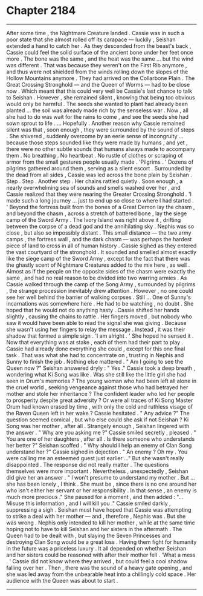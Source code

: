 
# Chapter 2184


---

After some time , the Nightmare Creature landed . Cassie was in such a poor state that she almost rolled off its carapace — luckily , Seishan extended a hand to catch her . As they descended from the beast's back , Cassie could feel the solid surface of the ancient bone under her feet once more . The bone was the same , and the heat was the same … but the wind was different . That was because they weren't on the First Rib anymore , and thus were not shielded from the winds rolling down the slopes of the Hollow Mountains anymore . They had arrived on the Collarbone Plain . The Great Crossing Stronghold — and the Queen of Worms — had to be close now . Which meant that this could very well be Cassie's last chance to talk to Seishan . However , she remained silent , knowing that being too obvious would only be harmful . The seeds she wanted to plant had already been planted … the soil was already made rich by the senseless war . Now , all she had to do was wait for the rains to come , and see the seeds she had sown sprout to life . … Hopefully . Another reason why Cassie remained silent was that , soon enough , they were surrounded by the sound of steps . She shivered , suddenly overcome by an eerie sense of incongruity … because those steps sounded like they were made by humans , and yet , there were no other subtle sounds that humans always made to accompany them . No breathing . No heartbeat . No rustle of clothes or scraping of armor from the small gestures people usually made . 'Pilgrims . '
Dozens of pilgrims gathered around them , serving as a silent escort .
Surrounded by the dead from all sides , Cassie was led across the bone plain by Seishan . Step . Step . Another step . Her chains rattled quietly . Soon enough , a nearly overwhelming sea of sounds and smells washed over her , and Cassie realized that they were nearing the Greater Crossing Stronghold .
'I made such a long journey ... just to end up so close to where I had started . '
Beyond the fortress built from the bones of a Great Demon lay the chasm , and beyond the chasm , across a stretch of battered bone , lay the siege camp of the Sword Army . The Ivory Island was right above it , drifting between the corpse of a dead god and the annihilating sky . Nephis was so close , but also so impossibly distant .
This small distance — the two army camps , the fortress wall , and the dark chasm — was perhaps the hardest piece of land to cross in all of human history . Cassie sighed as they entered the vast courtyard of the stronghold . It sounded and smelled almost exactly like the siege camp of the Sword Army , except for the fact that there was the ghastly scent of Nightmare Creatures added to the mix here , as well . Almost as if the people on the opposite sides of the chasm were exactly the same , and had no real reason to be divided into two warring armies .
As Cassie walked through the camp of the Song Army , surrounded by pilgrims , the strange procession inevitably drew attention . However , no one could see her well behind the barrier of walking corpses .
Still …
One of Sunny's incarnations was somewhere here . He had to be watching , no doubt . She hoped that he would not do anything hasty .
Cassie shifted her hands slightly , causing the chains to rattle . Her fingers moved , but nobody who saw it would have been able to read the signal she was giving . Because she wasn't using her fingers to relay the message .
Instead , it was their shadow that formed a simple sign . 'I am alright . '
She hoped he sensed it . Now that everything was at stake , each of them had their part to play . Cassie had already done everything she could , except for this one final task . That was what she had to concentrate on , trusting in Nephis and Sunny to finish the job . Nothing else mattered . " Am I going to see the Queen now ?"
Seishan answered dryly :
" Yes ."
Cassie took a deep breath , wondering what Ki Song was like .
Was she still like the little girl she had seen in Orum's memories ? The young woman who had been left all alone in the cruel world , seeking vengeance against those who had betrayed her mother and stole her inheritance ? The confident leader who led her people to prosperity despite great adversity ?
Or were all traces of Ki Song Master Orum had known erased by time , with only the cold and ruthless visage of the Raven Queen left in her wake ? Cassie hesitated . " Any advice ?"
The question seemed comical , but who else could she ask if not Seishan ? Ki Song was her mother , after all . Strangely enough , Seishan lingered with the answer . " Why are you asking me ?"
Cassie smiled secretly , pleased .
" You are one of her daughters , after all . Is there someone who understands her better ?"
Seishan scoffed . " Why should I help an enemy of Clan Song understand her ?"
Cassie sighed in dejection . " An enemy ? Oh my . You were calling me an esteemed guest just earlier …" But she wasn't really disappointed . The response did not really matter . The questions themselves were more important . Nevertheless , unexpectedly , Seishan did give her an answer .
" I won't presume to understand my mother . But … she has been lonely , I think . She must be , since there is no one around her who isn't either her servant or her responsibility . In that sense , an enemy is much more precious ."
She paused for a moment , and then added :
"... Misuse this information , and I will kill you ."
Cassie smiled darkly , suppressing a sigh . Seishan must have hoped that Cassie was attempting to strike a deal with her mother — and , therefore , Nephis was . But she was wrong . Nephis only intended to kill her mother , while at the same time hoping not to have to kill Seishan and her sisters in the aftermath . The Queen had to be dealt with , but slaying the Seven Princesses and destroying Clan Song would be a great loss . Having them fight for humanity in the future was a priceless luxury .
It all depended on whether Seishan and her sisters could be reasoned with after their mother fell . 'What a mess . '
Cassie did not know where they arrived , but could feel a cool shadow falling over her .
Then , there was the sound of a heavy gate opening , and she was led away from the unbearable heat into a chillingly cold space . Her audience with the Queen was about to start .

---

